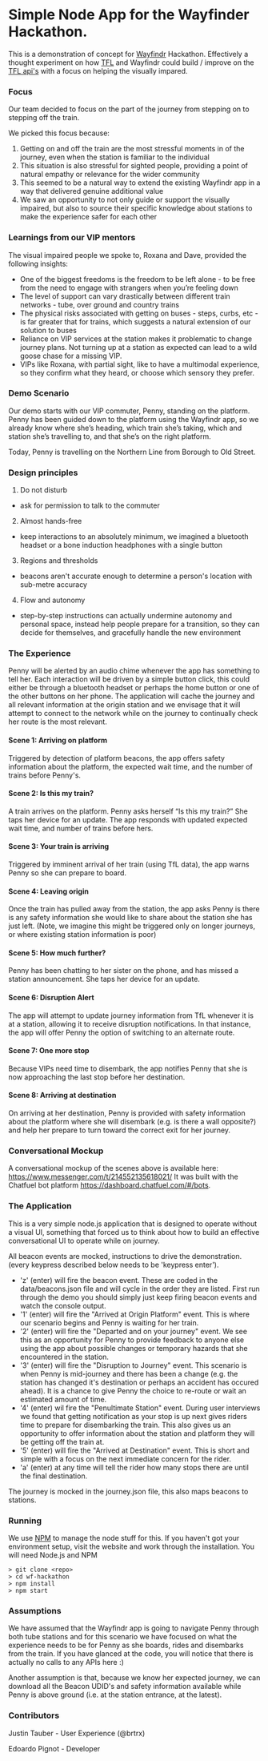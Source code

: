 # Simple Node App for the Wayfinder Hackathon.

This is a demonstration of concept for [Wayfindr](https://www.wayfindr.net/) Hackathon. Effectively a thought experiment on how [TFL](https://tfl.gov.uk/) and Wayfindr could build / improve on the [TFL api's](https://api.tfl.gov.uk/) with a focus on helping the visually impared. 

### Focus

Our team decided to focus on the part of the journey from stepping on to stepping off the train.

We picked this focus because:

1. Getting on and off the train are the most stressful moments in of the journey, even when the station is familiar to the individual
2. This situation is also stressful for sighted people, providing a point of natural empathy or relevance for the wider community
3. This seemed to be a natural way to extend the existing Wayfindr app in a way that delivered genuine additional value
4. We saw an opportunity to not only guide or support the visually impaired, but also to source their specific knowledge about stations to make the experience safer for each other  

### Learnings from our VIP mentors

The visual impaired people we spoke to, Roxana and Dave, provided the following insights:

* One of the biggest freedoms is the freedom to be left alone - to be free from the need to engage with strangers when you’re feeling down
* The level of support can vary drastically between different train networks - tube, over ground and country trains
* The physical risks associated with getting on buses - steps, curbs, etc - is far greater that for trains, which suggests a natural extension of our solution to buses
* Reliance on VIP services at the station makes it problematic to change journey plans. Not turning up at a station as expected can lead to a wild goose chase for a missing VIP.
* VIPs like Roxana, with partial sight, like to have a multimodal experience, so they confirm what they heard, or choose which sensory they prefer.

### Demo Scenario

Our demo starts with our VIP commuter, Penny, standing on the platform.
Penny has been guided down to the platform using the Wayfindr app, so we already know where she’s heading, which train she’s taking, which and station she’s travelling to, and that she’s on the right platform. 

Today, Penny is travelling on the Northern Line from Borough to Old Street.

### Design principles

1. Do not disturb 
  * ask for permission to talk to the commuter
2. Almost hands-free 
  * keep interactions to an absolutely minimum, we imagined a bluetooth headset or a bone induction headphones with a single button
3. Regions and thresholds
  * beacons aren't accurate enough to determine a person's location with sub-metre accuracy
4. Flow and autonomy
  * step-by-step instructions can actually undermine autonomy and personal space, instead help people prepare for a transition, so they can decide for themselves, and gracefully handle the new environment


### The Experience
Penny will be alerted by an audio chime whenever the app has something to tell her. Each interaction will be driven by a simple button click, this could either be through a bluetooth headset or perhaps the home button or one of the other buttons on her phone. The application will cache the journey and all relevant information at the origin station and we envisage that it will attempt to connect to the network while on the journey to continually check her route is the most relevant. 

#### Scene 1: Arriving on platform

Triggered by detection of platform beacons, the app offers safety information about the platform, the expected wait time, and the number of trains before Penny's.

#### Scene 2: Is this my train?

A train arrives on the platform. Penny asks herself “Is this my train?” She taps her device for an update. The app responds with updated expected wait time, and number of trains before hers.

#### Scene 3: Your train is arriving

Triggered by imminent arrival of her train (using TfL data), the app warns Penny so she can prepare to board.

#### Scene 4: Leaving origin

Once the train has pulled away from the station, the app asks Penny is there is any safety information she would like to share about the station she has just left. (Note, we imagine this might be triggered only on longer journeys, or where existing station information is poor)

#### Scene 5: How much further?

Penny has been chatting to her sister on the phone, and has missed a station announcement. She taps her device for an update.

#### Scene 6: Disruption Alert

The app will attempt to update journey information from TfL whenever it is at a station, allowing it to receive disruption notifications. In that instance, the app will offer Penny the option of switching to an alternate route.

#### Scene 7: One more stop

Because VIPs need time to disembark, the app notifies Penny that she is now approaching the last stop before her destination.

#### Scene 8: Arriving at destination

On arriving at her destination, Penny is provided with safety information about the platform where she will disembark (e.g. is there a wall opposite?) and help her prepare to turn toward the correct exit for her journey.

### Conversational Mockup

A conversational mockup of the scenes above is available here: https://www.messenger.com/t/214552135618021/
It was built with the Chatfuel bot platform https://dashboard.chatfuel.com/#/bots. 

### The Application
This is a very simple node.js application that is designed to operate without a visual UI, something that forced us to think about how to build an effective conversational UI to operate while on journey. 

All beacon events are mocked, instructions to drive the demonstration. (every keypress described below needs to be 'keypress enter'). 

* 'z' (enter) will fire the beacon event. These are coded in the data/beacons.json file and will cycle in the order they are listed. First run through the demo you should simply just keep firing beacon events and watch  the console output. 
* '1' (enter) will fire the "Arrived at Origin Platform" event. This is where our scenario begins and Penny is waiting for her train.
* '2' (enter) will fire the "Departed and on your journey" event. We see this as an opportunity for Penny to provide feedback to anyone else using the app about possible changes or temporary hazards that she encountered in the station. 
* '3' (enter) will fire the "Disruption to Journey" event. This scenario is when Penny is mid-journey and there has been a change (e.g. the station has changed it's destination or perhaps an accident has occured ahead). It is a chance to give Penny the choice to re-route or wait an estimated amount of time. 
* '4' (enter) wil fire the "Penultimate Station" event. During user interviews we found that getting notification as your stop is up next gives riders time to prepare for disembarking the train. This also gives us an opportunity to offer information about the station and platform they will be getting off the train at. 
* '5' (enter) will fire the "Arrived at Destination" event. This is short and simple with a focus on the next immediate concern for the rider.
* 'a' (enter) at any time will tell the rider how many stops there are until the final destination.

The journey is mocked in the journey.json file, this also maps beacons to stations. 

### Running

We use [NPM](https://docs.npmjs.com/getting-started/what-is-npm) to manage the node stuff for this. If you haven't got your environment setup, visit the website and work through the installation. You will need Node.js and NPM 

```
> git clone <repo>
> cd wf-hackathon
> npm install
> npm start

```

### Assumptions
We have assumed that the Wayfindr app is going to navigate Penny through both tube stations and for this scenario we have focused on what the experience needs to be for Penny as she boards, rides and disembarks from the train. If you have glanced at the code, you will notice that there is actually no calls to any APIs here :) 

Another assumption is that, because we know her expected journey, we can download all the Beacon UDID's and safety information available while Penny is above ground (i.e. at the station entrance, at the latest). 

### Contributors
Justin Tauber - User Experience (@brtrx)

Edoardo Pignot - Developer



